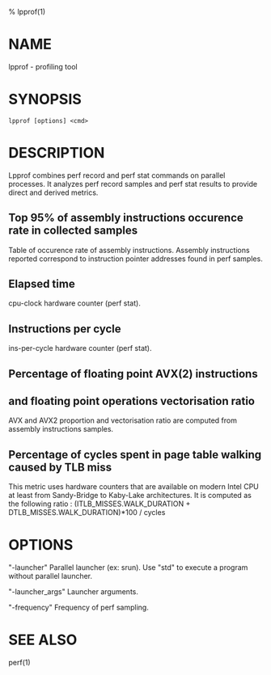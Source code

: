 % lpprof(1)

# NAME

lpprof -  profiling tool

# SYNOPSIS

    lpprof [options] <cmd>


# DESCRIPTION

Lpprof combines perf record and perf stat commands on parallel processes.
It analyzes perf record samples and perf stat results to provide direct and derived metrics.

## Top 95% of assembly instructions occurence rate in collected samples
Table of occurence rate of assembly instructions.
Assembly instructions reported correspond to instruction pointer addresses found in perf samples.

## Elapsed time
cpu-clock hardware counter (perf stat).

## Instructions per cycle
ins-per-cycle hardware counter (perf stat).

## Percentage of floating point AVX(2) instructions
## and floating point operations vectorisation ratio
AVX and AVX2 proportion and vectorisation ratio are computed from assembly instructions samples.

## Percentage of cycles spent in page table walking caused by TLB miss
This metric uses hardware counters that are available on modern Intel CPU at least from Sandy-Bridge to Kaby-Lake architectures.
It is computed as the following ratio :
(ITLB_MISSES.WALK_DURATION + DTLB_MISSES.WALK_DURATION)*100 / cycles


# OPTIONS

"-launcher"
Parallel launcher (ex: srun). Use "std" to execute a program without parallel launcher.

"-launcher_args"
Launcher arguments.

"-frequency"
Frequency of perf sampling.


# SEE ALSO

perf(1)